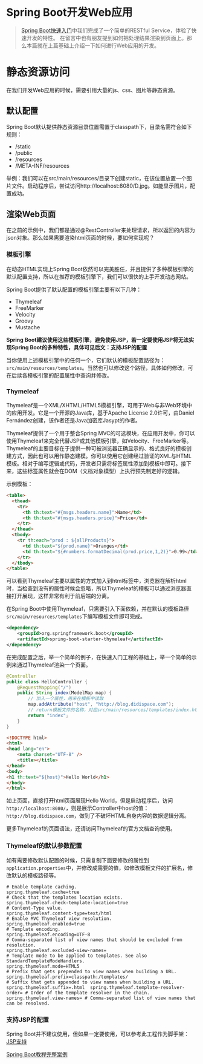 # Spring Boot开发Web应用

> [Spring Boot快速入门](/Spring%20Boot快速入门.md)中我们完成了一个简单的RESTful Service，体验了快速开发的特性。
> 在留言中也有朋友提到如何把处理结果渲染到页面上。那么本篇就在上篇基础上介绍一下如何进行Web应用的开发。

# 静态资源访问

在我们开发Web应用的时候，需要引用大量的js、css、图片等静态资源。

## 默认配置

Spring Boot默认提供静态资源目录位置需置于classpath下，目录名需符合如下规则：

* /static
* /public
* /resources
* /META-INF/resources

举例：我们可以在src/main/resources/目录下创建static，在该位置放置一个图片文件。启动程序后，尝试访问http://localhost:8080/D.jpg。如能显示图片，配置成功。

## 渲染Web页面

在之前的示例中，我们都是通过@RestController来处理请求，所以返回的内容为json对象。那么如果需要渲染html页面的时候，要如何实现呢？

### 模板引擎

在动态HTML实现上Spring Boot依然可以完美胜任，并且提供了多种模板引擎的默认配置支持，所以在推荐的模板引擎下，我们可以很快的上手开发动态网站。

Spring Boot提供了默认配置的模板引擎主要有以下几种：

* Thymeleaf
* FreeMarker
* Velocity
* Groovy
* Mustache

**Spring Boot建议使用这些模板引擎，避免使用JSP，若一定要使用JSP将无法实现Spring Boot的多种特性，具体可见后文：支持JSP的配置**

当你使用上述模板引擎中的任何一个，它们默认的模板配置路径为：```src/main/resources/templates```。当然也可以修改这个路径，具体如何修改，可在后续各模板引擎的配置属性中查询并修改。

### Thymeleaf

Thymeleaf是一个XML/XHTML/HTML5模板引擎，可用于Web与非Web环境中的应用开发。它是一个开源的Java库，基于Apache License 2.0许可，由Daniel Fernández创建，该作者还是Java加密库Jasypt的作者。

Thymeleaf提供了一个用于整合Spring MVC的可选模块，在应用开发中，你可以使用Thymeleaf来完全代替JSP或其他模板引擎，如Velocity、FreeMarker等。Thymeleaf的主要目标在于提供一种可被浏览器正确显示的、格式良好的模板创建方式，因此也可以用作静态建模。你可以使用它创建经过验证的XML与HTML模板。相对于编写逻辑或代码，开发者只需将标签属性添加到模板中即可。接下来，这些标签属性就会在DOM（文档对象模型）上执行预先制定好的逻辑。

示例模板：

```html
<table>
  <thead>
    <tr>
      <th th:text="#{msgs.headers.name}">Name</td>
      <th th:text="#{msgs.headers.price}">Price</td>
    </tr>
  </thead>
  <tbody>
    <tr th:each="prod : ${allProducts}">
      <td th:text="${prod.name}">Oranges</td>
      <td th:text="${#numbers.formatDecimal(prod.price,1,2)}">0.99</td>
    </tr>
  </tbody>
</table>
```

可以看到Thymeleaf主要以属性的方式加入到html标签中，浏览器在解析html时，当检查到没有的属性时候会忽略，所以Thymeleaf的模板可以通过浏览器直接打开展现，这样非常有利于前后端的分离。

在Spring Boot中使用Thymeleaf，只需要引入下面依赖，并在默认的模板路径```src/main/resources/templates```下编写模板文件即可完成。

```xml
<dependency>
	<groupId>org.springframework.boot</groupId>
	<artifactId>spring-boot-starter-thymeleaf</artifactId>
</dependency>
```

在完成配置之后，举一个简单的例子，在快速入门工程的基础上，举一个简单的示例来通过Thymeleaf渲染一个页面。

```java
@Controller
public class HelloController {
    @RequestMapping("/")
    public String index(ModelMap map) {
        // 加入一个属性，用来在模板中读取
        map.addAttribute("host", "http://blog.didispace.com");
        // return模板文件的名称，对应src/main/resources/templates/index.html
        return "index";  
    }
}
```

```html
<!DOCTYPE html>
<html>
<head lang="en">
    <meta charset="UTF-8" />
    <title></title>
</head>
<body>
<h1 th:text="${host}">Hello World</h1>
</body>
</html>
```

如上页面，直接打开html页面展现Hello World，但是启动程序后，访问```http://localhost:8080/```，则是展示Controller中host的值：```http://blog.didispace.com```，做到了不破坏HTML自身内容的数据逻辑分离。

更多Thymeleaf的页面语法，还请访问Thymeleaf的官方文档查询使用。

### Thymeleaf的默认参数配置

如有需要修改默认配置的时候，只需复制下面要修改的属性到```application.properties```中，并修改成需要的值，如修改模板文件的扩展名，修改默认的模板路径等。

```properties
# Enable template caching.
spring.thymeleaf.cache=true 
# Check that the templates location exists.
spring.thymeleaf.check-template-location=true 
# Content-Type value.
spring.thymeleaf.content-type=text/html 
# Enable MVC Thymeleaf view resolution.
spring.thymeleaf.enabled=true 
# Template encoding.
spring.thymeleaf.encoding=UTF-8 
# Comma-separated list of view names that should be excluded from resolution.
spring.thymeleaf.excluded-view-names= 
# Template mode to be applied to templates. See also StandardTemplateModeHandlers.
spring.thymeleaf.mode=HTML5 
# Prefix that gets prepended to view names when building a URL.
spring.thymeleaf.prefix=classpath:/templates/ 
# Suffix that gets appended to view names when building a URL.
spring.thymeleaf.suffix=.html  spring.thymeleaf.template-resolver-order= # Order of the template resolver in the chain. spring.thymeleaf.view-names= # Comma-separated list of view names that can be resolved.
```

### 支持JSP的配置

Spring Boot并不建议使用，但如果一定要使用，可以参考此工程作为脚手架：[JSP支持](https://github.com/spring-projects/spring-boot/tree/v1.3.2.RELEASE/spring-boot-samples/spring-boot-sample-web-jsp)

[Spring Boot教程完整案例](http://git.oschina.net/didispace/SpringBoot-Learning)
